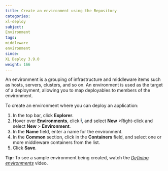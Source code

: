 ```yaml
---
title: Create an environment using the Repository
categories:
xl-deploy
subject:
Environment
tags:
middleware
environment
since:
XL Deploy 3.9.0
weight: 166
---
```


An environment is a grouping of infrastructure and middleware items such as hosts, servers, clusters, and so on. An environment is used as the target of a deployment, allowing you to map deployables to members of the environment.

To create an environment where you can deploy an application:

1. In the top bar, click **Explorer**.
1. Hover over **Environments**, click ![Menu button](/images/menu_three_dots.png), and select **New** >Right-click  and select **New** > **Environment**.
2. In the **Name** field, enter a name for the environment.
3. In the **Common** section, click in the **Containers** field, and select one or more middleware containers from the list.  
4. Click **Save**. 

**Tip:** To see a sample environment being created, watch the *[Defining environments](https://www.youtube.com/watch?v=LU4NLPcCwlQ&list=PLIIv46GEoJ7ZvQd4BbzdMLaH0tc-gYyA1&index=3)* video.
